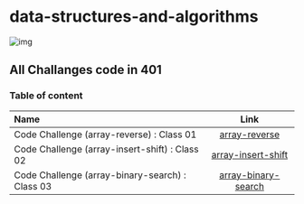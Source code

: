 

# data-structures-and-algorithms

![img](https://e3arabi.com/wp-content/uploads/2021/04/Java-Debugging-Tips-1280x720-1.jpg)

## All Challanges code in 401


### Table of content

| Name      | Link |
| :---        |    :----:   | 
| Code Challenge (array-reverse) : Class 01    | [array-reverse](challenge/array-reverse/README.md)      |
| Code Challenge (array-insert-shift) : Class 02    | [array-insert-shift](challenge/array-insert-shift/README.md)      |
| Code Challenge (array-binary-search) : Class 03    | [array-binary-search](challenge/array-binary-search/README.md)      |
